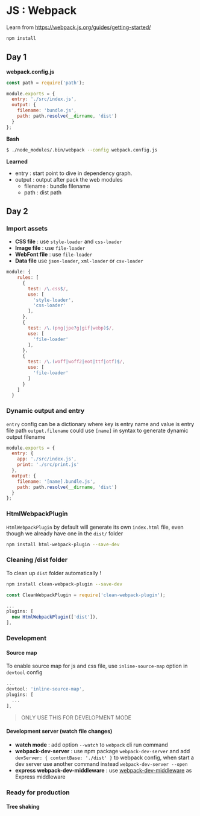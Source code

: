 # JS : Webpack

Learn from https://webpack.js.org/guides/getting-started/

```bash
npm install
```

## Day 1

**webpack.config.js**

```js
const path = require('path');

module.exports = {
  entry: './src/index.js',
  output: {
    filename: 'bundle.js',
    path: path.resolve(__dirname, 'dist')
  }
};
```

**Bash**

```bash
$ ./node_modules/.bin/webpack --config webpack.config.js
```

**Learned**

- entry : start point to dive in dependency graph.
- output : output after pack the web modules
	- filename : bundle filename
	- path : dist path


## Day 2

### Import assets

- **CSS file** : use `style-loader` and `css-loader`
- **Image file** : use `file-loader`
- **WebFont file** : use `file-loader`
- **Data file** use `json-loader`, `xml-loader` or `csv-loader`

```js
module: {
    rules: [
      {
        test: /\.css$/,
        use: [
          'style-loader',
          'css-loader'
        ],
      },
      {
        test: /\.(png|jpe?g|gif|webp)$/,
        use: [
          'file-loader'
        ],
      },
      {
        test: /\.(woff|woff2|eot|ttf|otf)$/,
        use: [
          'file-loader'
        ]
      }
    ]
  }
```

### Dynamic output and entry

`entry` config can be a dictionary where key is entry name and value is entry file path
`output.filename` could use `[name]` in syntax to generate dynamic output filename

```js
module.exports = {
  entry: {
    app: './src/index.js',
    print: './src/print.js'
  },
  output: {
    filename: '[name].bundle.js',
    path: path.resolve(__dirname, 'dist')
  }
};
```

### HtmlWebpackPlugin

`HtmlWebpackPlugin` by default will generate its own `index.html` file, even though we already have one in the `dist/` folder

```bash
npm install html-webpack-plugin --save-dev
```

### Cleaning /dist folder

To clean up `dist` folder automatically !

```bash
npm install clean-webpack-plugin --save-dev
```

```js
const CleanWebpackPlugin = require('clean-webpack-plugin');

...
plugins: [
  new HtmlWebpackPlugin(['dist']),
],
```

### Development

#### Source map

To enable source map for js and css file, use `inline-source-map` option in `devtool` config

```js
...
devtool: 'inline-source-map',
plugins: [
  ...
],
```

> ONLY USE THIS FOR DEVELOPMENT MODE

#### Development server (watch file changes)

- **watch mode** : add option `--watch` to `webpack` cli run command
- **webpack-dev-server** : use npm package `webpack-dev-server` and add `devServer: { contentBase: './dist' }` to webpack config, when start a dev server use another command instead `webpack-dev-server --open`
- **express webpack-dev-middleware** : use [webpack-dev-middleware](https://www.npmjs.com/package/webpack-dev-middleware) as Express middleware

### Ready for production

#### Tree shaking

